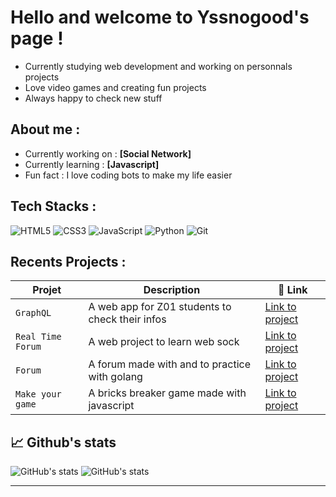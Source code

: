 # Hello and welcome to Yssnogood's page ! 

- Currently studying web development and working on personnals projects
- Love video games and creating fun projects
- Always happy to check new stuff 

## About me :

- Currently working on : **[Social Network]**
- Currently learning : **[Javascript]**
- Fun fact : I love coding bots to make my life easier

## Tech Stacks :

![HTML5](https://img.shields.io/badge/HTML5-E34F26?style=flat&logo=html5&logoColor=white)
![CSS3](https://img.shields.io/badge/CSS3-1572B6?style=flat&logo=css3&logoColor=white)
![JavaScript](https://img.shields.io/badge/JavaScript-F7DF1E?style=flat&logo=javascript&logoColor=black)
![Python](https://img.shields.io/badge/Python-3776AB?style=flat&logo=python&logoColor=white)
![Git](https://img.shields.io/badge/Git-F05032?style=flat&logo=git&logoColor=white)

## Recents Projects :

| Projet | Description | 🔗 Link |
|--------|-------------|--------|
| `GraphQL` | A web app for Z01 students to check their infos | [Link to project](https://github.com/Yssnogood/GraphQL) |
| `Real Time Forum` | A web project to learn web sock | [Link to project](https://github.com/Naofumi76/real-time-forum) |
| `Forum` | A forum made with and to practice with golang | [Link to project](https://github.com/Shasor/forum) |
|`Make your game`| A bricks breaker game made with javascript | [Link to project](https://github.com/Yssnogood/make-your-game) |

## 📈 Github's stats

![GitHub's stats](https://github-readme-stats.vercel.app/api?username=Yssnogood&show_icons=true&theme=radical)
![GitHub's stats](https://github-readme-stats.vercel.app/api/top-langs/?username=nYssnogood&layout=compact&theme=radical)



---


<!--
**Yssnogood/Yssnogood** is a ✨ _special_ ✨ repository because its `README.md` (this file) appears on your GitHub profile.

Here are some ideas to get you started:

- 🔭 I’m currently working on ...
- 🌱 I’m currently learning ...
- 👯 I’m looking to collaborate on ...
- 🤔 I’m looking for help with ...
- 💬 Ask me about ...
- 📫 How to reach me: ...
- 😄 Pronouns: ...
- ⚡ Fun fact: ...
-->
